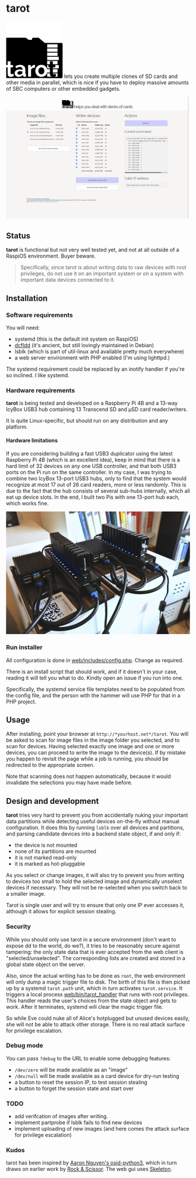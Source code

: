 # tarot
![tarot](/web/graphics/tarot.svg) lets you create multiple clones of SD
cards and other media in parallel, which is nice if you have to deploy
massive amounts of SBC computers or other embedded gadgets.

![Screenshot of main GUI v0.0.2](/doc/screenshot-main-v0.0.2.png)

## Status
**tarot** is functional but not very well tested yet, and not at all outside
of a RaspiOS environment. Buyer beware.

> Specifically, since tarot is about writing data to raw devices with root
> privileges, do not use it on an important system or on a system with
> important data devices connected to it.

## Installation
### Software requirements
You will need:
* systemd (this is the default init system on RaspiOS)
* [dcfldd](http://dcfldd.sourceforge.net/) (it's ancient, but still lovingly
maintained in Debian)
* lsblk (which is part of util-linux and available pretty much everywhere)
* a web server environment with PHP enabled (I'm using lighttpd.)

The systemd requirement could be replaced by an inotify handler if you're
so inclined. I like systemd.

### Hardware requirements
**tarot** is being tested and developed on a Raspberry Pi 4B and a 13-way
IcyBox USB3 hub containing 13 Transcend SD and µSD card reader/writers.

It is quite Linux-specific, but should run on any distribution and any
platform.

#### Hardware limitations
If you are considering building a fast USB3 duplicator using the latest
Raspberry Pi 4B (which is an excellent idea), keep in mind that there is a
hard limit of 32 devices on any one USB controller, and that both USB3 ports
on the Pi run on the same controller.
In my case, I was trying to combine two IcyBox 13-port USB3 hubs, only to find
that the system would recognize at most 17 out of 26 card readers, more or
less randomly.
This is due to the fact that the hub consists of several sub-hubs
internally, which all eat up device slots.
In the end, I built two Pis with one 13-port hub each, which works fine.

![Two Raspberry 4B-based µSD card copying stations](/doc/rpi4b-sd-copy-stations.jpg)

### Run installer
All configuration is done in [web/includes/config.php](/web/includes/config.php). 
Change as required.

There is an install script that should work, and if it doesn't in your case, 
reading it will tell you what to do.
Kindly open an issue if you run into one.

Specifically, the systemd service file templates need to be populated from
the config file, and the person with the hammer will use PHP for that in a
PHP project.

## Usage
After installing, point your browser at `http://*yourhost.net*/tarot`. You
will be asked to scan for image files in the image folder you selected, and
to scan for devices. Having selected exactly one image and one or more
devices, you can proceed to write the image to the device(s).
If by mistake you happen to revisit the page while a job is running, you
should be redirected to the appropriate screen.

Note that scanning does not happen automatically, because it would
invalidate the selections you may have made before.

## Design and development
**tarot** tries very hard to prevent you from accidentally nuking your
important data partitions while detecting useful devices on-the-fly without
manual configuration. It does this by running `lsblk` over all devices and
partitions, and parsing candidate devices into a backend state object, if and
only if:
* the device is not mounted
* none of its partitions are mounted
* it is not marked read-only
* it is marked as hot-pluggable

As you select or change images, it  will also try to prevent you from 
writing to devices too small to hold the selected image and dynamically
unselect devices if necessary. They will not be re-selected when you switch
back to a smaller image.

Tarot is single user and will try to ensure that only one IP ever accesses
it, although it allows for explicit session stealing.

### Security
While you should only use tarot in a secure environment (don't want to
expose dd to the world, do we?), it tries to be reasonably secure against
tampering: the only state data that is ever accepted from the web client is
"selected/unselected". The corresponding lists are created and stored in a
global state object on the server.

Also, since the actual writing has to be done as `root`, the web environment
will only dump a magic trigger file to disk. The birth of this file is then
picked up by a systemd `tarot.path` unit, which in turn activates
`tarot.service`. It triggers a local process
[web/bin/tarot_handler](/web/bin/tarot_handler) that runs with root
privileges.
This handler reads the user's choices from the state object and gets to
work. After it terminates, systemd will clear the magic trigger file.

So while Eve could nuke all of Alice's hotplugged but unused devices easily,
she will not be able to attack other storage. There is no real attack
surface for privilege escalation.

### Debug mode
You can pass `?debug` to the URL to enable some debugging features:
* `/dev/zero` will be made available as an "image"
* `/dev/null` will be made available as a card device for dry-run testing
* a button to reset the session IP, to test session stealing
* a button to forget the session state and start over

### TODO
* add verifcation of images after writing.
* implement partprobe if lsblk fails to find new devices
* implement uploading of new images (and here comes the attack surface for
privilege escalation)

### Kudos

tarot has been inspired by [Aaron Nguyen's
osid-python3](https://github.com/aaronnguyen/osid-python3), which in turn
draws on earlier work by [Rock &
Scissor](https://github.com/rockandscissor/osid).
The web gui uses [Skeleton](https://getskeleton.com).
